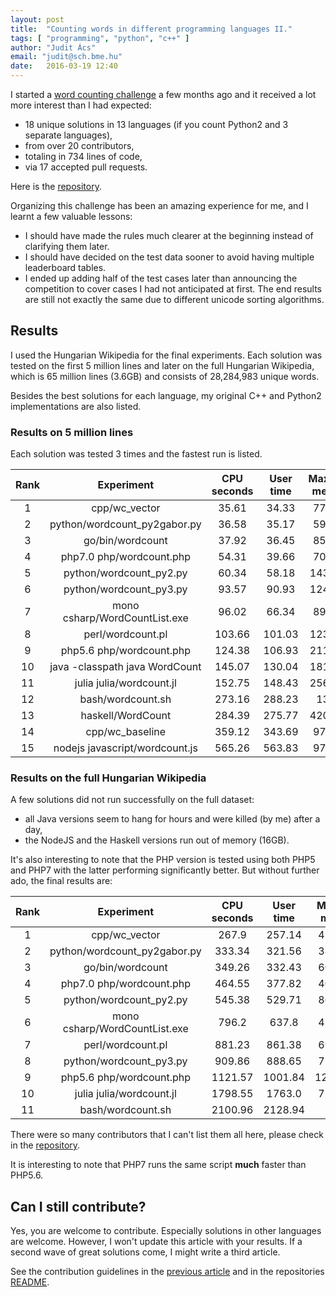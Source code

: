 ```yaml
---
layout: post
title:  "Counting words in different programming languages II."
tags: [ "programming", "python", "c++" ]
author: "Judit Ács"
email: "judit@sch.bme.hu"
date:   2016-03-19 12:40
---
```



I started a [word counting challenge](/2015/11/26/wordcount.html) a few months
ago and it received a lot more interest than I had expected:

* 18 unique solutions in 13 languages (if you count Python2 and 3 separate
languages),
* from over 20 contributors,
* totaling in 734 lines of code,
* via 17 accepted pull requests.

Here is the [repository](https://github.com/juditacs/wordcount).

Organizing this challenge has been an amazing experience for me, and I learnt a
few valuable lessons:

* I should have made the rules much clearer at the beginning instead of
clarifying them later.
* I should have decided on the test data sooner to avoid having multiple leaderboard
tables.
* I ended up adding half of the test cases later than announcing the
competition to cover cases I had not anticipated at first. The end results are
still not exactly the same due to different unicode sorting algorithms.

## Results

I used the Hungarian Wikipedia for the final experiments. Each solution was
tested on the first 5 million lines and later on the full Hungarian Wikipedia,
which is 65 million lines (3.6GB) and consists of 28,284,983 unique words.

Besides the best solutions for each language, my original C++ and Python2
implementations are also listed.

### Results on 5 million lines

Each solution was tested 3 times and the fastest run is listed.

| Rank | Experiment | CPU seconds | User time | Maximum memory |
| :---: | :---: | :---: | :---: | :---: |
| 1 | cpp/wc_vector | 35.61 | 34.33 | 772244 |
| 2 | python/wordcount_py2gabor.py | 36.58 | 35.17 | 597112 |
| 3 | go/bin/wordcount | 37.92 | 36.45 | 855768 |
| 4 | php7.0 php/wordcount.php | 54.31 | 39.66 | 709476 |
| 5 | python/wordcount_py2.py | 60.34 | 58.18 | 1432904 |
| 6 | python/wordcount_py3.py | 93.57 | 90.93 | 1241448 |
| 7 | mono csharp/WordCountList.exe | 96.02 | 66.34 | 898000 |
| 8 | perl/wordcount.pl | 103.66 | 101.03 | 1237780 |
| 9 | php5.6 php/wordcount.php | 124.38 | 106.93 | 2119420 |
| 10 | java -classpath java WordCount | 145.07 | 130.04 | 1816224 |
| 11 | julia julia/wordcount.jl | 152.75 | 148.43 | 2568724 |
| 12 | bash/wordcount.sh | 273.16 | 288.23 | 13616 |
| 13 | haskell/WordCount | 284.39 | 275.77 | 4208052 |
| 14 | cpp/wc_baseline | 359.12 | 343.69 | 979528 |
| 15 | nodejs javascript/wordcount.js | 565.26 | 563.83 | 977348 |


### Results on the full Hungarian Wikipedia

A few solutions did not run successfully on the full dataset:

* all Java versions seem to hang for hours and were killed (by me) after a day,
* the NodeJS and the Haskell versions run out of memory (16GB).

It's also interesting to note that the PHP version is tested using both PHP5
and PHP7 with the latter performing significantly better. But without further
ado, the final results are:

| Rank | Experiment | CPU seconds | User time | Maximum memory |
| :---: | :---: | :---: | :---: | :---: |
| 1 | cpp/wc_vector | 267.9 | 257.14 | 4126276 |
| 2 | python/wordcount_py2gabor.py | 333.34 | 321.56 | 3844908 |
| 3 | go/bin/wordcount | 349.26 | 332.43 | 6066928 |
| 4 | php7.0 php/wordcount.php | 464.55 | 377.82 | 4039392 |
| 5 | python/wordcount_py2.py | 545.38 | 529.71 | 8670208 |
| 6 | mono csharp/WordCountList.exe | 796.2 | 637.8 | 4780360 |
| 7 | perl/wordcount.pl | 881.23 | 861.38 | 6979772 |
| 8 | python/wordcount_py3.py | 909.86 | 888.65 | 7561112 |
| 9 | php5.6 php/wordcount.php | 1121.57 | 1001.84 | 12468856 |
| 10 | julia julia/wordcount.jl | 1798.55 | 1763.0 | 7284708 |
| 11 | bash/wordcount.sh | 2100.96 | 2128.94 | 13768 |

There were so many contributors that I can't list them all here, please check
in the [repository](https://github.com/juditacs/wordcount).

It is interesting to note that PHP7 runs the same script <b>much</b> faster
than PHP5.6.

## Can I still contribute?

Yes, you are welcome to contribute. Especially solutions in other languages are
welcome. However, I won't update this article with your results. If a second
wave of great solutions come, I might write a third article.

See the contribution guidelines in the [previous article](/2015/11/26/wordcount.html)
and in the repositories
[README](https://github.com/juditacs/wordcount#wordcount).
